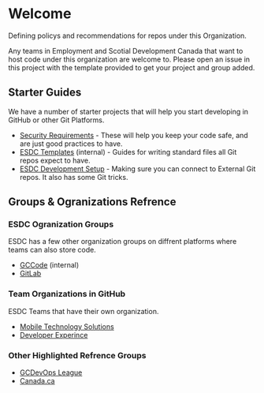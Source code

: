 # Welcome

Defining policys and recommendations for repos under this Organization.

Any teams in Employment and Scotial Development Canada that want to host code under this organization are welcome to. Please open an issue in this project with the template provided to get your project and group added.

## Starter Guides

We have a number of starter projects that will help you start developing in GitHub or other Git Platforms.

* [Security Requirements](/Guides/Security.md) - These will help you keep your code safe, and are just good practices to have.
* [ESDC Templates](https://gccode.ssc-spc.gc.ca/iitb-dgiit/esdc-templates) (internal) - Guides for writing standard files all Git repos expect to have.
* [ESDC Development Setup](https://github.com/esdc-edsc/esdc-development-setup) - Making sure you can connect to External Git repos. It also has some Git tricks.

## Groups & Ogranizations Refrence

### ESDC Ogranization Groups

ESDC has a few other organization groups on diffrent platforms where teams can also store code.

* [GCCode](https://gccode.ssc-spc.gc.ca/iitb-dgiit) (internal)
* [GitLab](https://gitlab.com/esdc-edsc)

### Team Organizations in GitHub

ESDC Teams that have their own organization.

* [Mobile Technology Solutions](https://github.com/MTS-STM)
* [Developer Experince](https://github.com/esdc-devx)

### Other Highlighted Refrence Groups

* [GCDevOps League](https://github.com/gcdevops)
* [Canada.ca](https://github.com/canada-ca/)
